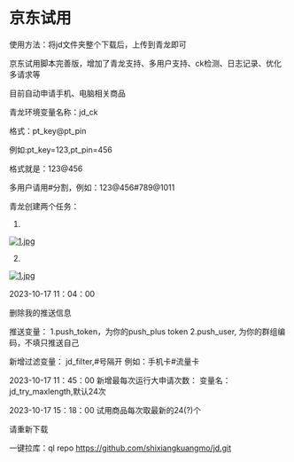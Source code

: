 # 京东试用

使用方法：将jd文件夹整个下载后，上传到青龙即可

京东试用脚本完善版，增加了青龙支持、多用户支持、ck检测、日志记录、优化多请求等

目前自动申请手机、电脑相关商品

青龙环境变量名称：jd_ck

格式：pt_key@pt_pin

例如:pt_key=123,pt_pin=456

格式就是：123@456

多用户请用#分割，例如：123@456#789@1011

青龙创建两个任务：

1.

[![1.jpg](https://pic.ziyuan.wang/2023/10/17/guest_194bddcda2846_IP13.113.193.135_UPTIME1697509393.jpg)](https://pic.ziyuan.wang/2023/10/17/guest_194bddcda2846_IP13.113.193.135_UPTIME1697509393.jpg)



2.

[![1.jpg](https://pic.ziyuan.wang/2023/10/17/guest_319f47d8b9f27_IP13.113.193.135_UPTIME1697509464.jpg)](https://pic.ziyuan.wang/2023/10/17/guest_319f47d8b9f27_IP13.113.193.135_UPTIME1697509464.jpg)

2023-10-17 11：04：00

删除我的推送信息

推送变量：
1.push_token，为你的push_plus token
2.push_user, 为你的群组编码，不填只推送自己

新增过滤变量：
jd_filter,#号隔开
例如：手机卡#流量卡

2023-10-17 11：45：00
新增最每次运行大申请次数：
变量名：jd_try_maxlength,默认24次

2023-10-17 15：18：00
试用商品每次取最新的24(?)个

请重新下载

一键拉库：ql repo https://github.com/shixiangkuangmo/jd.git